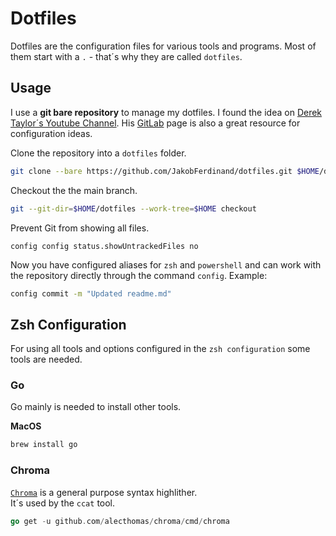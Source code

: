 # Dotfiles

Dotfiles are the configuration files for various tools and programs.
Most of them start with a `.` - that´s why they are called `dotfiles`.

## Usage

I use a **git bare repository** to manage my dotfiles.
I found the idea on [Derek Taylor´s Youtube Channel](https://www.youtube.com/watch?v=tBoLDpTWVOM&t=905s). His [GitLab](https://gitlab.com/dwt1/dotfiles) page is also a great resource for configuration ideas.

Clone the repository into a `dotfiles` folder.
```sh
git clone --bare https://github.com/JakobFerdinand/dotfiles.git $HOME/dotfiles
```

Checkout the the main branch.
```sh
git --git-dir=$HOME/dotfiles --work-tree=$HOME checkout
```

Prevent Git from showing all files.
```
config config status.showUntrackedFiles no
```

Now you have configured aliases for `zsh` and `powershell` and can work with the repository directly through the command `config`.
Example:
```sh
config commit -m "Updated readme.md"
```

## Zsh Configuration

For using all tools and options configured in the `zsh configuration` some tools are needed.

### Go
Go mainly is needed to install other tools.

**MacOS**
```bash
brew install go
```

### Chroma
[`Chroma`](https://github.com/alecthomas/chroma) is a general purpose syntax highlither.  
It´s used by the `ccat` tool.
```go
go get -u github.com/alecthomas/chroma/cmd/chroma
```
